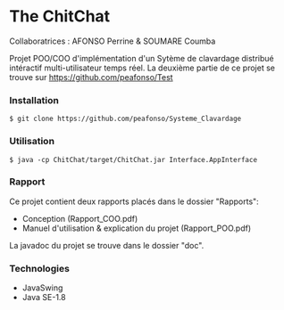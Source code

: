 # The ChitChat
Collaboratrices : AFONSO Perrine & SOUMARE Coumba

Projet POO/COO d'implémentation d'un Sytème de clavardage distribué intéractif multi-utilisateur temps réel. La deuxième partie de ce projet se trouve sur https://github.com/peafonso/Test 

### Installation
```
$ git clone https://github.com/peafonso/Systeme_Clavardage
```

### Utilisation
```
$ java -cp ChitChat/target/ChitChat.jar Interface.AppInterface
```

### Rapport
Ce projet contient deux rapports placés dans le dossier "Rapports":
* Conception (Rapport_COO.pdf)
* Manuel d'utilisation & explication du projet (Rapport_POO.pdf)

La javadoc du projet se trouve dans le dossier "doc".

### Technologies
* JavaSwing
* Java SE-1.8
